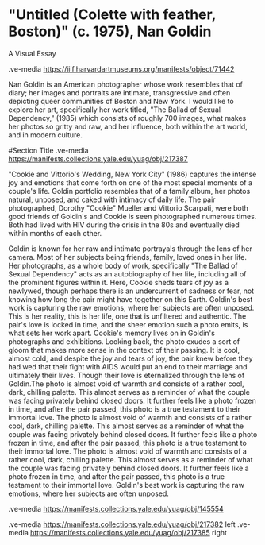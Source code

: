 # "Untitled (Colette with feather, Boston)" (c. 1975), Nan Goldin

A Visual Essay

.ve-media https://iiif.harvardartmuseums.org/manifests/object/71442

Nan Goldin is an American photographer whose work resembles that of diary; her images and portraits are intimate, transgressive and often depicting queer communities of Boston and New York. I would like to explore her art, specifically her work titled, "The Ballad of Sexual Dependency," (1985) which consists of roughly 700 images, what makes her photos so gritty and raw, and her influence, both within the art world, and in modern culture.  

#Section Title
.ve-media https://manifests.collections.yale.edu/yuag/obj/217387

"Cookie and Vittorio's Wedding, New York City" (1986) captures the intense joy and emotions that come forth on one of the most special moments of a couple's life. Goldin portfolio resembles that of a family album, her photos natural, unposed, and caked with intimacy of daily life. The pair photographed, Dorothy "Cookie" Mueller and Vittorio Scarpati, were both good friends of Goldin's and Cookie is seen photographed numerous times. Both had lived with HIV during the crisis in the 80s and eventually died within months of each other. 

Goldin is known for her raw and intimate portrayals through the lens of her camera. Most of her subjects being friends, family, loved ones in her life. Her photographs, as a whole body of work, specifically "The Ballad of Sexual Dependency" acts as an autobiography of her life, including all of the prominent figures within it. Here, Cookie sheds tears of joy as a newlywed, though perhaps there is an undercurrent of sadness or fear, not knowing how long the pair might have together on this Earth. Goldin's best work is capturing the raw emotions, where her subjects are often unposed. This is her reality, this is her life, one that is unfiltered and authentic. The pair's love is locked in time, and the sheer emotion such a photo emits, is what sets her work apart. Cookie's memory lives on in Goldin's photographs and exhibitions. Looking back, the photo exudes a sort of gloom that makes more sense in the context of their passing. It is cool, almost cold, and despite the joy and tears of joy, the pair knew before they had wed that their fight with AIDS would put an end to their marriage and ultimately their lives. Though their love is eternalized through the lens of Goldin.The photo is almost void of warmth and consists of a rather cool, dark, chilling palette. This almost serves as a reminder of what the couple was facing privately behind closed doors. It further feels like a photo frozen in time, and after the pair passed, this photo is a true testament to their immortal love. The photo is almost void of warmth and consists of a rather cool, dark, chilling palette. This almost serves as a reminder of what the couple was facing privately behind closed doors. It further feels like a photo frozen in time, and after the pair passed, this photo is a true testament to their immortal love. The photo is almost void of warmth and consists of a rather cool, dark, chilling palette. This almost serves as a reminder of what the couple was facing privately behind closed doors. It further feels like a photo frozen in time, and after the pair passed, this photo is a true testament to their immortal love. Goldin's best work is capturing the raw emotions, where her subjects are often unposed. 
 
.ve-media https://manifests.collections.yale.edu/yuag/obj/145554 




.ve-media https://manifests.collections.yale.edu/yuag/obj/217382 left
.ve-media https://manifests.collections.yale.edu/yuag/obj/217385 right












